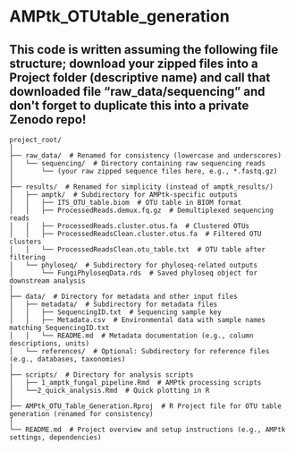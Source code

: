 # AMPtk_OTUtable_generation

## This code is written assuming the following file structure; download your zipped files into a Project folder (descriptive name) and call that downloaded file “raw_data/sequencing” and don't forget to duplicate this into a private Zenodo repo!

```         
project_root/
│
├── raw_data/  # Renamed for consistency (lowercase and underscores)
│   └── sequencing/  # Directory containing raw sequencing reads
│       └── (your raw zipped sequence files here, e.g., *.fastq.gz)
│
├── results/  # Renamed for simplicity (instead of amptk_results/)
│   ├── amptk/  # Subdirectory for AMPtk-specific outputs
│   │   ├── ITS_OTU_table.biom  # OTU table in BIOM format
│   │   ├── ProcessedReads.demux.fq.gz  # Demultiplexed sequencing reads
│   │   ├── ProcessedReads.cluster.otus.fa  # Clustered OTUs
│   │   ├── ProcessedReadsClean.cluster.otus.fa  # Filtered OTU clusters
│   │   └── ProcessedReadsClean.otu_table.txt  # OTU table after filtering
│   └── phyloseq/  # Subdirectory for phyloseq-related outputs
│       └── FungiPhyloseqData.rds  # Saved phyloseq object for downstream analysis
│
├── data/  # Directory for metadata and other input files
│   ├── metadata/  # Subdirectory for metadata files
│   │   ├── SequencingID.txt  # Sequencing sample key
│   │   ├── Metadata.csv  # Environmental data with sample names matching SequencingID.txt
│   │   └── README.md  # Metadata documentation (e.g., column descriptions, units)
│   └── references/  # Optional: Subdirectory for reference files (e.g., databases, taxonomies)
│
├── scripts/  # Directory for analysis scripts
│   ├── 1_amptk_fungal_pipeline.Rmd  # AMPtk processing scripts 
│   └──2_quick_analysis.Rmd  # Quick plotting in R
│
├── AMPtk_OTU_Table_Generation.Rproj  # R Project file for OTU table generation (renamed for consistency)
│
└── README.md  # Project overview and setup instructions (e.g., AMPtk settings, dependencies)
```

